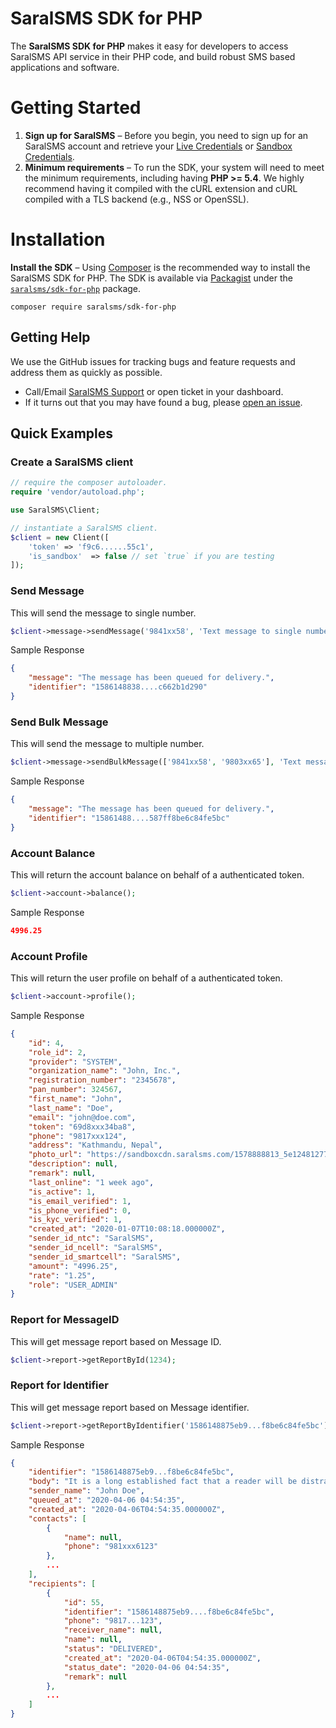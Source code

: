 # SaralSMS SDK for PHP

The **SaralSMS SDK for PHP** makes it easy for developers to access SaralSMS API service in their PHP code, and build robust SMS based applications and software.

# Getting Started
1. **Sign up for SaralSMS** – Before you begin, you need to sign up for an SaralSMS account and retrieve your [Live Credentials] or [Sandbox Credentials].
2. **Minimum requirements** – To run the SDK, your system will need to meet the minimum requirements, including having **PHP >= 5.4**. We highly recommend having it compiled with the cURL extension and cURL compiled with a TLS backend (e.g., NSS or OpenSSL).

# Installation
**Install the SDK** – Using [Composer] is the recommended way to install the SaralSMS SDK for PHP. The SDK is available via [Packagist] under the [`saralsms/sdk-for-php`][install-packagist] package.
```
composer require saralsms/sdk-for-php
```

## Getting Help
We use the GitHub issues for tracking bugs and feature requests and address them as quickly as possible.

* Call/Email [SaralSMS Support](https://saralsms.com/#contact) or open ticket in your dashboard.
* If it turns out that you may have found a bug, please [open an issue](https://github.com/saralsms/sdk-for-php/issues/new).

## Quick Examples

### Create a SaralSMS client

```php
// require the composer autoloader.
require 'vendor/autoload.php';

use SaralSMS\Client;

// instantiate a SaralSMS client.
$client = new Client([
    'token' => 'f9c6......55c1',
    'is_sandbox'  => false // set `true` if you are testing
]);
```

### Send Message
This will send the message to single number.

```php
$client->message->sendMessage('9841xx58', 'Text message to single number.');
```

Sample Response

```json
{
    "message": "The message has been queued for delivery.",
    "identifier": "1586148838....c662b1d290"
}
```

### Send Bulk Message
This will send the message to multiple number.

```php
$client->message->sendBulkMessage(['9841xx58', '9803xx65'], 'Text message to multiple number.');
```

Sample Response

```json
{
    "message": "The message has been queued for delivery.",
    "identifier": "15861488....587ff8be6c84fe5bc"
}
```

### Account Balance
This will return the account balance on behalf of a authenticated token.

```php
$client->account->balance();
```

Sample Response
```json
4996.25
```

### Account Profile
This will return the user profile on behalf of a authenticated token.
     
```php
$client->account->profile();
```

Sample Response
```json
{
    "id": 4,
    "role_id": 2,
    "provider": "SYSTEM",
    "organization_name": "John, Inc.",
    "registration_number": "2345678",
    "pan_number": 324567,
    "first_name": "John",
    "last_name": "Doe",
    "email": "john@doe.com",
    "token": "69d8xxx34ba8",
    "phone": "9817xxx124",
    "address": "Kathmandu, Nepal",
    "photo_url": "https://sandboxcdn.saralsms.com/1578888813_5e124812771c4_82481270.png",
    "description": null,
    "remark": null,
    "last_online": "1 week ago",
    "is_active": 1,
    "is_email_verified": 1,
    "is_phone_verified": 0,
    "is_kyc_verified": 1,
    "created_at": "2020-01-07T10:08:18.000000Z",
    "sender_id_ntc": "SaralSMS",
    "sender_id_ncell": "SaralSMS",
    "sender_id_smartcell": "SaralSMS",
    "amount": "4996.25",
    "rate": "1.25",
    "role": "USER_ADMIN"
}
```

### Report for MessageID
This will get message report based on Message ID.
     
```php
$client->report->getReportById(1234);
```

### Report for Identifier
This will get message report based on Message identifier.
     
```php
$client->report->getReportByIdentifier('1586148875eb9...f8be6c84fe5bc');
```

Sample Response

```json
{
    "identifier": "1586148875eb9...f8be6c84fe5bc",
    "body": "It is a long established fact that a reader will be distracted by the readable content of a page when looking at its layout.",
    "sender_name": "John Doe",
    "queued_at": "2020-04-06 04:54:35",
    "created_at": "2020-04-06T04:54:35.000000Z",
    "contacts": [
        {
            "name": null,
            "phone": "981xxx6123"
        },
        ...
    ],
    "recipients": [
        {
            "id": 55,
            "identifier": "1586148875eb9....f8be6c84fe5bc",
            "phone": "9817...123",
            "receiver_name": null,
            "name": null,
            "status": "DELIVERED",
            "created_at": "2020-04-06T04:54:35.000000Z",
            "status_date": "2020-04-06 04:54:35",
            "remark": null
        },
        ...
    ]
}
```

[Live Credentials]: https://app.saralsms.com
[Sandbox Credentials]: https://sandbox.saralsms.com

[composer]: http://getcomposer.org
[packagist]: http://packagist.org
[install-packagist]: https://packagist.org/packages/saralsms/sdk-for-php
